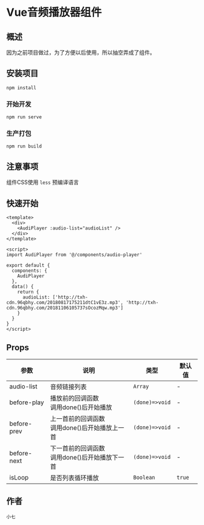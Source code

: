 # Vue音频播放器组件

## 概述
因为之前项目做过，为了方便以后使用，所以抽空弄成了组件。

## 安装项目
```
npm install
```

### 开始开发
```
npm run serve
```

### 生产打包
```
npm run build
```

## 注意事项
组件CSS使用 `less` 预编译语言

## 快速开始
```
<template>
  <div>
    <AudiPlayer :audio-list="audioList" />
  </div>
</template>

<script>
import AudiPlayer from '@/components/audio-player'

export default {
  components: {
    AudiPlayer
  },
  data() {
    return {
      audioList: ['http://txh-cdn.96qbhy.com/20180817175211dtC1vE3z.mp3', 'http://txh-cdn.96qbhy.com/20181106105737sOcozMqw.mp3']
    }
  }
}
</script>
```

## Props
| 参数 | 说明 | 类型 | 默认值 |
| - | - | - | - |
| audio-list | 音频链接列表 | `Array` | - |
| before-play | 播放前的回调函数<br>调用done()后开始播放 | `(done)=>void` | - |
| before-prev | 上一首前的回调函数<br>调用done()后开始播放上一首 | `(done)=>void` | - |
| before-next | 下一首前的回调函数<br>调用done()后开始播放下一首 | `(done)=>void` | - |
| isLoop | 是否列表循环播放 | `Boolean` | `true` |

## 作者
`小七`
